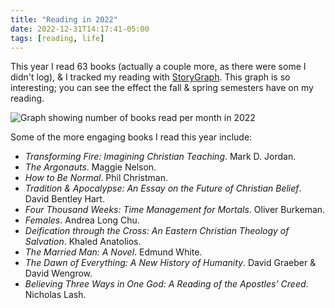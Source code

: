 ```yaml
---
title: "Reading in 2022"
date: 2022-12-31T14:17:41-05:00
tags: [reading, life]
---
```


This year I read 63 books (actually a couple more, as there were some I didn't log), & I tracked my reading with [StoryGraph](https://www.thestorygraph.com/). This graph is so interesting; you can see the effect the fall & spring semesters have on my reading.

![Graph showing number of books read per month in 2022](/reading-in-2022.png)

Some of the more engaging books I read this year include:

* *Transforming Fire: Imagining Christian Teaching*. Mark D. Jordan.
* *The Argonauts*. Maggie Nelson.
* *How to Be Normal*. Phil Christman.
* *Tradition & Apocalypse: An Essay on the Future of Christian Belief*. David Bentley Hart.
* *Four Thousand Weeks: Time Management for Mortals*. Oliver Burkeman.
* *Females*. Andrea Long Chu.
* *Deification through the Cross: An Eastern Christian Theology of Salvation*. Khaled Anatolios.
* *The Married Man: A Novel*. Edmund White.
* *The Dawn of Everything: A New History of Humanity*. David Graeber & David Wengrow.
* *Believing Three Ways in One God: A Reading of the Apostles’ Creed*. Nicholas Lash.
